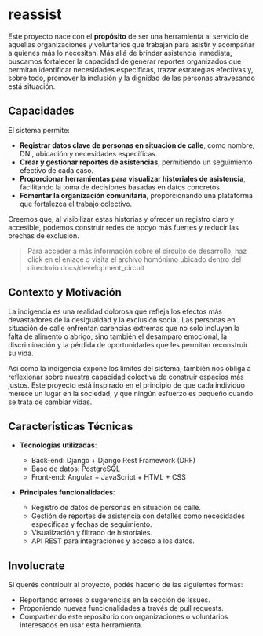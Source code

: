 # reassist
Este proyecto nace con el **propósito** de ser una herramienta al servicio de aquellas organizaciones y voluntarios que trabajan para asistir y acompañar a quienes más lo necesitan. Más allá de brindar asistencia inmediata, buscamos fortalecer la capacidad de generar reportes organizados que permitan identificar necesidades específicas, trazar estrategias efectivas y, sobre todo, promover la inclusión y la dignidad de las personas atravesando está situación.


## Capacidades
El sistema permite:
* **Registrar datos clave de personas en situación de calle**, como nombre, DNI, ubicación y necesidades específicas.
* **Crear y gestionar reportes de asistencias**, permitiendo un seguimiento efectivo de cada caso.
* **Proporcionar herramientas para visualizar historiales de asistencia**, facilitando la toma de decisiones basadas en datos concretos.
* **Fomentar la organización comunitaria**, proporcionando una plataforma que fortalezca el trabajo colectivo.

Creemos que, al visibilizar estas historias y ofrecer un registro claro y accesible, podemos construir redes de apoyo más fuertes y reducir las brechas de exclusión.

> Para acceder a más información sobre el circuito de desarrollo, haz click en el enlace o visita el archivo homónimo ubicado dentro del directorio docs/development_circuit 


## Contexto y Motivación

La indigencia es una realidad dolorosa que refleja los efectos más devastadores de la desigualdad y la exclusión social. Las personas en situación de calle enfrentan carencias extremas que no solo incluyen la falta de alimento o abrigo, sino también el desamparo emocional, la discriminación y la pérdida de oportunidades que les permitan reconstruir su vida.

Así como la indigencia expone los límites del sistema, también nos obliga a reflexionar sobre nuestra capacidad colectiva de construir espacios más justos. Este proyecto está inspirado en el principio de que cada individuo merece un lugar en la sociedad, y que ningún esfuerzo es pequeño cuando se trata de cambiar vidas.


## Características Técnicas

- **Tecnologías utilizadas**:
  - Back-end: Django + Django Rest Framework (DRF)
  - Base de datos: PostgreSQL
  - Front-end: Angular + JavaScript + HTML + CSS

- **Principales funcionalidades**:
  * Registro de datos de personas en situación de calle.
  * Gestión de reportes de asistencia con detalles como necesidades específicas y fechas de seguimiento.
  * Visualización y filtrado de historiales.
  * API REST para integraciones y acceso a los datos.


## Involucrate

Si querés contribuir al proyecto, podés hacerlo de las siguientes formas:
- Reportando errores o sugerencias en la sección de Issues.
- Proponiendo nuevas funcionalidades a través de pull requests.
- Compartiendo este repositorio con organizaciones o voluntarios interesados en usar esta herramienta.
